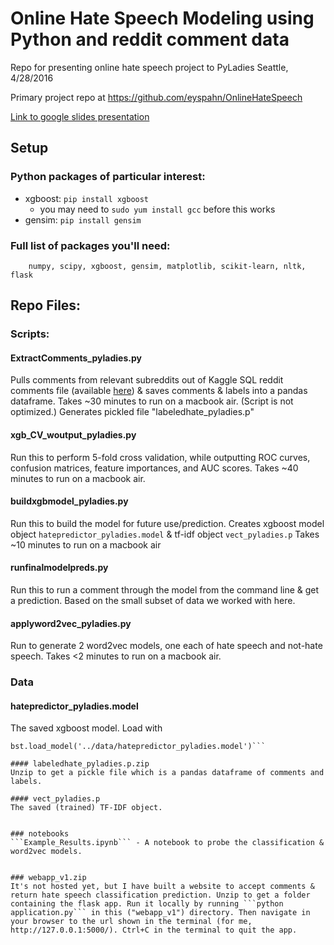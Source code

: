 # Online Hate Speech Modeling using Python and reddit comment data
Repo for presenting online hate speech project to PyLadies Seattle, 4/28/2016

Primary project repo at https://github.com/eyspahn/OnlineHateSpeech

[Link to google slides presentation](https://docs.google.com/presentation/d/12Wfk2dyfDdNhtCdCFBYXg5HzlsPw96mrMaxFGYEss78/edit?usp=sharing)


## Setup

### Python packages of particular interest:
- xgboost: ```pip install xgboost```
    - you may need to ```sudo yum install gcc``` before this works
- gensim: ```pip install gensim```

### Full list of packages you'll need:
        numpy, scipy, xgboost, gensim, matplotlib, scikit-learn, nltk, flask


## Repo Files:

### Scripts:

#### ExtractComments_pyladies.py
Pulls comments from relevant subreddits out of Kaggle SQL reddit comments file (available [here](https://www.kaggle.com/reddit/reddit-comments-may-2015)) & saves comments & labels into a pandas dataframe.
Takes ~30 minutes to run on a macbook air. (Script is not optimized.)
Generates pickled file "labeledhate_pyladies.p"

#### xgb_CV_woutput_pyladies.py
Run this to perform 5-fold cross validation, while outputting ROC curves, confusion matrices, feature importances, and AUC scores.
Takes ~40 minutes to run on a macbook air.

#### buildxgbmodel_pyladies.py
Run this to build the model for future use/prediction.
Creates xgboost model object ```hatepredictor_pyladies.model``` & tf-idf object ```vect_pyladies.p```
Takes ~10 minutes to run on a macbook air

#### runfinalmodelpreds.py
Run this to run a comment through the model from the command line & get a prediction. Based on the small subset of data we worked with here.

#### applyword2vec_pyladies.py
Run to generate 2 word2vec models, one each of hate speech and not-hate speech. Takes <2 minutes to run on a macbook air.

### Data

#### hatepredictor_pyladies.model
The saved xgboost model. Load with
```bst = xgb.Booster()
bst.load_model('../data/hatepredictor_pyladies.model')```

#### labeledhate_pyladies.p.zip
Unzip to get a pickle file which is a pandas dataframe of comments and labels.

#### vect_pyladies.p
The saved (trained) TF-IDF object.


### notebooks
```Example_Results.ipynb``` - A notebook to probe the classification & word2vec models.


### webapp_v1.zip
It's not hosted yet, but I have built a website to accept comments & return hate speech classification prediction. Unzip to get a folder containing the flask app. Run it locally by running ```python application.py``` in this ("webapp_v1") directory. Then navigate in your browser to the url shown in the terminal (for me, http://127.0.0.1:5000/). Ctrl+C in the terminal to quit the app.
